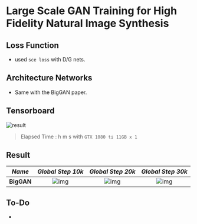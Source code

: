 # Large Scale GAN Training for High Fidelity Natural Image Synthesis

## Loss Function

* used ``sce loss`` with D/G nets.

## Architecture Networks

* Same with the BigGAN paper.

## Tensorboard

![result](./biggan_tb.png)

> Elapsed Time : h m s with ``GTX 1080 ti 11GB x 1``

## Result

*Name* | *Global Step 10k* | *Global Step 20k* | *Global Step 30k*
:---: | :---: | :---: | :---:
**BigGAN**     | ![img](./gen_img/train_00010000.png) | ![img](./gen_img/train_00020000.png) | ![img](./gen_img/train_00030000.png)

## To-Do
* 
